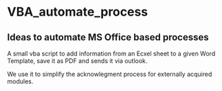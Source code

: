 # VBA_automate_process
## Ideas to automate MS Office based processes 

A small vba script to add information from an Ecxel sheet to a given Word Template, save it as PDF and sends it via outlook.

We use it to simplify the acknowlegment process for externally acquired modules.
